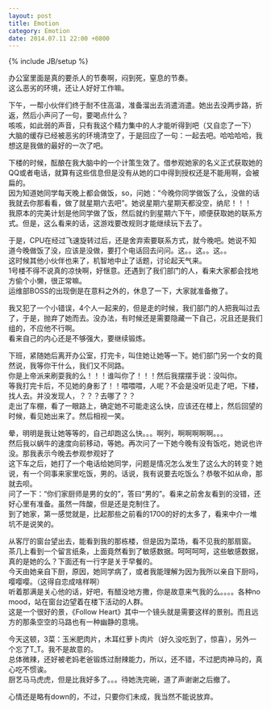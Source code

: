 ```yaml
---
layout: post
title: Emotion 
category: Emotion 
date: 2014.07.11 22:00 +0800 
---
```

{% include JB/setup %}

办公室里面是真的要杀人的节奏啊，闷到死，窒息的节奏。<br>
这么恶劣的环境，还让人好好工作嘛。

下午，一帮小伙伴们终于耐不住高温，准备溜出去消遣消遣。她出去没两步路，折返，然后小声问了一句，要喝点什么？<br>
咳咳，如此弱的声音，只有我这个精力集中的人才能听得到吧（又自恋了一下）<br>
大脑的缓存已经被恶劣的环境清空了，于是回应了一句：一起去吧。哈哈哈哈，我想这是我做的最好的一次了吧。

下楼的时候，酝酿在我大脑中的一个计策生效了。借参观她家的名义正式获取她的QQ或者电话，就算有这些信息但是没有从她的口中得到授权还是不能用啊，会被扁的。<br>
因为知道她同学每天晚上都会做饭，so，问她：“今晚你同学做饭了么，没做的话我就去你那看看，做了就星期六去吧”。她说星期六星期天都没空，纳尼！！！<br>
我原本的完美计划是他同学做了饭，然后就约到星期六下午，顺便获取她的联系方式。但是，这么看来的话，这游戏要改规则才能继续玩下去了。

于是，CPU在经过飞速旋转过后，还是舍弃索要联系方式，就今晚吧。她说不知道今晚做饭了没，应该是没做，要打个电话回去问问。这。。这。。这。。<br>
这时候其他小伙伴也来了，机智地中止了话题，讨论起天气来。<br>
1号楼不得不说真的凉快啊，好惬意。还遇到了我们部门的人，看来大家都会找地方偷个小懒，很正常嘛。<br>
运维部BOSS的出现倒是在意料之外的，休息了一下，大家就准备撤了。

我又犯了一个小错误，4个人一起来的，但是走的时候，我们部门的人把我叫过去了，于是，抛弃了她而去。没办法，有时候还是需要隐藏一下自己，况且还是我们组的，不应他不行啊。<br>
看来自己的内心还是不够强大，要继续锻炼。

下班，紧随她后离开办公室，打完卡，叫住她让她等一下。她们部门另一个女的竟然说，我等你干什么，我们又不同路。<br>
你是上帝派来刷耍我的么！！！谁叫你了！！！然后我摆摆手说：没叫你。<br>
等我打完卡后，不见她的身影了！！喂喂喂，人呢？不会是没听见走了吧，下楼，找人去。并没发现人，？？？去哪了？？<br>
走出了车棚，看了一眼路上，确定她不可能走这么快，应该还在楼上，然后回望的时候，看见她出来了。然后相视一笑。

晕，明明是我让她等等的，自己却跑这么快。。。啊列，啊啊啊啊啊。。。<br>
然后我以蜗牛的速度向前移动，等她。再次问了一下她今晚有没有饭吃，她说也许没。那我表示今晚去参观参观好了<br>
这下车之后，她打了一个电话给她同学，问题是情况怎么发生了这么大的转变？她说，有一个同事来家里吃饭，男的。话说，我有说要去吃饭么？恭敬不如从命，那就去呗。<br>
问了一下：“你们家厨师是男的女的”，答曰“男的”。看来之前舍友看到的没错，还好心里有准备。虽然一阵酸，但是还是克制住了。<br>
到了她家，第一感觉就是，比起那些之前看的1700的好的太多了，看来中介一堆坑不是说笑的。

从客厅的窗台望出去，能看到我的那栋楼，但是因为菜场，看不见我的那扇窗。<br>
茶几上看到一个留言纸条，上面竟然看到了敏感数据。呵呵呵呵，这些敏感数据，真的是她的么？下面还有一行字是关于早餐的。<br>
今天由她亲自下厨，原因，她同学病了，或者我能理解为因为我所以亲自下厨吗，嘤嘤嘤。（这得自恋成啥样啊）<br>
听着那满是关心他的话，好吧，有醋没地方撒，你是故意来气我的么。。。。各种no mood，站在窗台边望着在楼下活动的人群。<br>
这是一个很好的景，《Follow Heart》其中一个镜头就是需要这样的景别。而且远方的那条空空的马路也有一种幽静的意境。

今天这顿，3菜：玉米肥肉片，木耳红萝卜肉片（好久没吃到了，惊喜），另外一个忘了T_T。我不是故意的。<br>
总体微辣，还好被老妈老爸锻炼过耐辣能力，所以，还不错，不过肥肉神马的，真心吃不惯诶。<br>
厨艺马马虎虎，但是比我好多了。。。待她洗完碗，道了声谢谢之后撤了。

心情还是略有down的，不过，只要你们未成，我当然不能说放弃。
